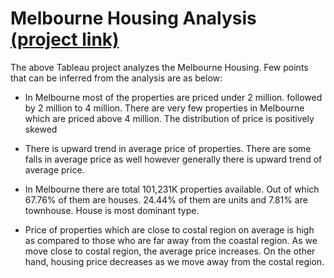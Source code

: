 # Melbourne Housing Analysis [(project link)](https://tabsoft.co/3V9Q87v)

The above Tableau project analyzes the Melbourne Housing. Few points that can be inferred from the analysis are as below:

* In Melbourne most of the properties are priced under 2 million. followed by 2 million to 4 million. There are very few properties in Melbourne which are priced above 4 million. The distribution of price is positively skewed

* There is upward trend in average price of properties. There are some falls in average price as well  however generally there is upward trend of average price.

* In Melbourne there are total 101,231K properties available. Out of which 67.76% of them are houses. 24.44% of them are units and 7.81% are townhouse. House is most dominant type.

* Price of properties which are close to costal region on average is high as compared to those who are far away from the coastal region. As we move close to costal region, the average price increases. On the other hand, housing price decreases as we move away from the costal region.
